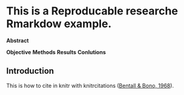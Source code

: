 










This is a Reproducable researche Rmarkdow example.
========================================================



**Abstract**


__Objective__
__Methods__
__Results__
__Conlutions__

Introduction
------------
This is how to cite in knitr with knitrcitations (<a href="">Bentall & Bono, 1968</a>). 
